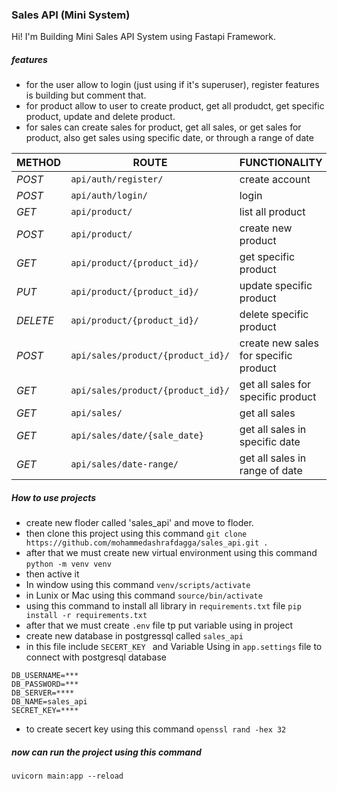 ### Sales API (Mini System)

Hi! I'm Building Mini Sales API System using Fastapi Framework.

##### features

- for the user allow to login (just using if it's superuser), register features is building but comment that.
- for product allow to user to create product, get all produdct, get specific product, update and delete product.
- for sales can create sales for product, get all sales, or get sales for product,
  also get sales using specific date, or through a range of date

| METHOD   | ROUTE                             | FUNCTIONALITY                         |
| -------- | --------------------------------- | ------------------------------------- |
| _POST_   | `api/auth/register/`              | create account                        |
| _POST_   | `api/auth/login/`                 | login                                 |
| _GET_    | `api/product/`                    | list all product                      |
| _POST_   | `api/product/`                    | create new product                    |
| _GET_    | `api/product/{product_id}/`       | get specific product                  |
| _PUT_    | `api/product/{product_id}/`       | update specific product               |
| _DELETE_ | `api/product/{product_id}/`       | delete specific product               |
| _POST_   | `api/sales/product/{product_id}/` | create new sales for specific product |
| _GET_    | `api/sales/product/{product_id}/` | get all sales for specific product    |
| _GET_    | `api/sales/`                      | get all sales                         |
| _GET_    | `api/sales/date/{sale_date}`      | get all sales in specific date        |
| _GET_    | `api/sales/date-range/`           | get all sales in range of date        |



#####  How to use projects
-  create new floder called 'sales_api' and move to floder.
- then clone this project using this command
```git clone https://github.com/mohammedashrafdagga/sales_api.git .```
- after that we must create new virtual environment using this command
```python -m venv venv```
- then active it
-  In window using this command ```venv/scripts/activate```
- in Lunix or Mac using this command ```source/bin/activate```
- using this command to install all library in `requirements.txt` file ```pip install -r requirements.txt```
- after that we must create `.env` file tp put variable using in project
- create new database in postgressql called `sales_api`
- in this file include `SECERT_KEY ` and Variable Using in `app.settings` file to connect with postgresql database
```
DB_USERNAME=***
DB_PASSWORD=***
DB_SERVER=****
DB_NAME=sales_api
SECRET_KEY=****
```
- to create secert key using this command `openssl rand -hex 32` 
##### now can run the project using this command
`uvicorn main:app --reload `
